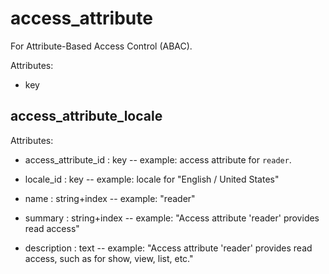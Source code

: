 # access_attribute

For Attribute-Based Access Control (ABAC).

Attributes:

* key


## access_attribute_locale

Attributes:

* access_attribute_id : key -- example: access attribute for `reader`.

* locale_id : key -- example: locale for "English / United States"

* name : string+index -- example: "reader"

* summary : string+index -- example: "Access attribute 'reader' provides read access"

* description : text -- example: "Access attribute 'reader' provides read access, such as for show, view, list, etc."
